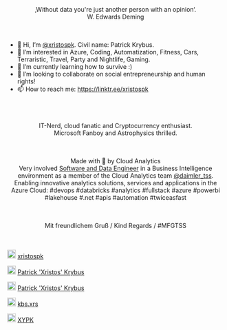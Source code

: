 <div align="center">
‚Without data you're just another person with an opinion‘. <br>
W. Edwards Deming
</div>
<br><br>

- 👋 Hi, I’m [@xristospk](https://linktr.ee/xristospk). Civil name: Patrick Krybus.
- 👀 I’m interested in Azure, Coding, Automatization, Fitness, Cars, Terraristic, Travel, Party and Nightlife, Gaming.
- 🌱 I’m currently learning how to survive :)
- 💞️ I’m looking to collaborate on social entrepreneurship and human rights!
- 📫 How to reach me: https://linktr.ee/xristospk

<br><br>

<div align="center">

IT-Nerd, cloud fanatic and Cryptocurrency enthusiast. <br>
Microsoft Fanboy and Astrophysics thrilled. <br>
 <br><br>

Made with 🧠 by Cloud Analytics <br>
Very involved [Software and Data Engineer](https://www.xing.com/profile/PatrickXristos_Krybus) in a Business Intelligence environment as a member of the Cloud Analytics team [@daimler_tss](https://www.instagram.com/daimler_tss/).
Enabling innovative analytics solutions, services and applications in the Azure Cloud: #devops #databricks #analytics #fullstack #azure #powerbi #lakehouse #.net #apis #automation #twiceasfast
 
<br>
<br>
Mit freundlichem Gruß / Kind Regards / #MFGTSS
 </div>
<br>
<br>

<img src="https://cdn.worldvectorlogo.com/logos/linktree-2.svg" alt="drawing" width="20"/>  [xristospk](https://www.linktr.ee/xristospk)

<img src="https://user-images.githubusercontent.com/26623619/135774582-194d8c26-47de-455f-9746-98a06dd0e509.png" alt="drawing" width="20"/>  [Patrick 'Xristos' Krybus](https://www.xing.com/profile/PatrickXristos_Krybus)

<img src="https://user-images.githubusercontent.com/26623619/141059589-e0a3ae00-9c0a-4e6b-9446-bed603a1befa.png" alt="drawing" width="20"/>  [Patrick 'Xristos' Krybus](https://www.linkedin.com/in/xristospk/)

<img src="https://user-images.githubusercontent.com/26623619/135774544-e9215840-e364-4386-b409-180c12ade8c3.png" alt="drawing" width="20"/>  [kbs.xrs](http://instagram.com/kbs.xrs/)

<img src="https://user-images.githubusercontent.com/26623619/135774679-778a23f7-3959-4d31-aa3f-dc6b98778495.png" alt="drawing" width="20"/>  [XYPK](https://www.facebook.com/patrick.krybus)

<!---
xristospk/xristospk is a ✨ special ✨ repository because its `README.md` (this file) appears on your GitHub profile.
You can click the Preview link to take a look at your changes.
--->
